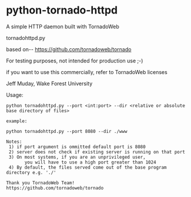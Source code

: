# python-tornado-httpd
A simple HTTP daemon built with TornadoWeb

tornadohttpd.py

based on-- https://github.com/tornadoweb/tornado

For testing purposes, not intended for production use ;-)

if you want to use this commercially, refer to TornadoWeb licenses

Jeff Muday, Wake Forest University

Usage:
    
    python tornadohttpd.py --port <int:port> --dir <relative or absolute base directory of files>
    
    example:
    
    python tornadohttpd.py --port 8080 --dir ./www
    
    Notes:
     1) if port argument is ommitted default port is 8080
     2) server does not check if existing server is running on that port
     3) On most systems, if you are an unprivileged user,
           you will have to use a high port greater than 1024
     4) By default, the files served come out of the base program directory e.g. './'
           
    Thank you TornadoWeb Team!
    https://github.com/tornadoweb/tornado
